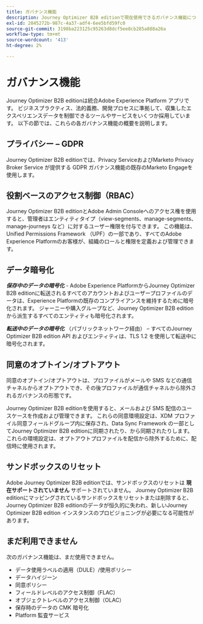 ```yaml
---
title: ガバナンス機能
description: Journey Optimizer B2B editionで現在使用できるガバナンス機能について説明します。
exl-id: 2845272b-987c-4a37-adf4-6ee5bfd59fc0
source-git-commit: 3198ba223125c95263d8dcf5ee8cb285a888a26a
workflow-type: tm+mt
source-wordcount: '413'
ht-degree: 2%

---
```


# ガバナンス機能

Journey Optimizer B2B editionは統合Adobe Experience Platform アプリです。 ビジネスプラクティス、法的義務、開発プロセスに準拠して、収集したエクスペリエンスデータを制御できるツールやサービスをいくつか採用しています。 以下の節では、これらの各ガバナンス機能の概要を説明します。

## プライバシー – GDPR

Journey Optimizer B2B editionでは、Privacy ServiceおよびMarketo Privacy Broker Service が提供する GDPR ガバナンス機能の既存のMarketo Engageを使用します。

## 役割ベースのアクセス制御（RBAC）

Journey Optimizer B2B editionとAdobe Admin Consoleへのアクセス権を使用すると、管理者はエンティティタイプ（view-segments、manage-segments、manage-journeys など）に対するユーザー権限を付与できます。 この機能は、Unified Permissions Framework （UPF）の一部であり、すべてのAdobe Experience Platformのお客様が、組織のロールと権限を定義および管理できます。

## データ暗号化

**_保存中のデータの暗号化_** - Adobe Experience PlatformからJourney Optimizer B2B editionに転送されるすべてのアカウントおよびユーザープロファイルのデータは、Experience Platformの既存のコンプライアンスを維持するために暗号化されます。 ジャーニーや購入グループなど、Journey Optimizer B2B editionから派生するすべてのエンティティも暗号化されます。

**_転送中のデータの暗号化_** （パブリックネットワーク経由） – すべてのJourney Optimizer B2B edition API およびエンティティは、TLS 1.2 を使用して転送中に暗号化されます。

## 同意のオプトイン/オプトアウト

同意のオプトイン/オプトアウトは、プロファイルがメールや SMS などの通信チャネルからオプトアウトでき、その後プロファイルが通信チャネルから除外されるガバナンスの形態です。

Journey Optimizer B2B editionを使用すると、メールおよび SMS 配信のユースケースを作成および管理できます。 これらの同意環境設定は、XDM プロファイル同意フィールドグループ内に保存され、Data Sync Framework の一部としてJourney Optimizer B2B editionに同期されたり、から同期されたりします。 これらの環境設定は、オプトアウトプロファイルを配信から除外するために、配信時に使用されます。

## サンドボックスのリセット

Adobe Journey Optimizer B2B editionでは、サンドボックスのリセットは **現在サポートされていません** サポートされていません。 Journey Optimizer B2B editionにマッピングされているサンドボックスをリセットまたは削除すると、Journey Optimizer B2B editionのデータが恒久的に失われ、新しいJourney Optimizer B2B edition インスタンスのプロビジョニングが必要になる可能性があります。

## まだ利用できません

次のガバナンス機能は、まだ使用できません。

* データ使用ラベルの適用（DULE）/使用ポリシー
* データハイジーン
* 同意ポリシー
* フィールドレベルのアクセス制御（FLAC）
* オブジェクトレベルのアクセス制御（OLAC）
* 保存時のデータの CMK 暗号化
* Platform 監査サービス

